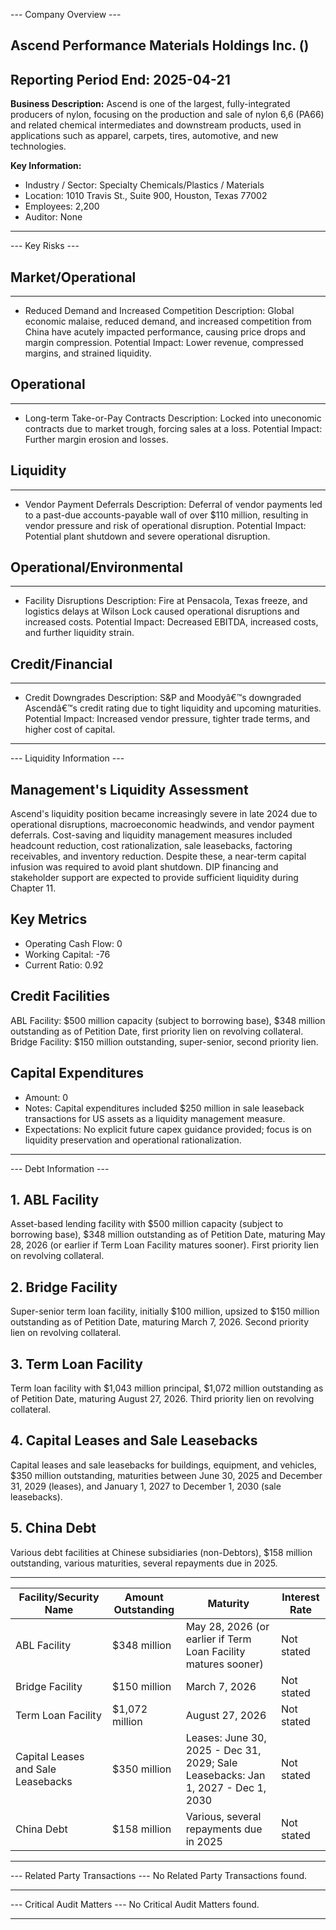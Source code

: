 --- Company Overview ---

## Ascend Performance Materials Holdings Inc. () ##
Reporting Period End: 2025-04-21
------------------------------

**Business Description:**
Ascend is one of the largest, fully-integrated producers of nylon, focusing on the production and sale of nylon 6,6 (PA66) and related chemical intermediates and downstream products, used in applications such as apparel, carpets, tires, automotive, and new technologies.

**Key Information:**
  - Industry / Sector: Specialty Chemicals/Plastics / Materials
  - Location: 1010 Travis St., Suite 900, Houston, Texas 77002
  - Employees: 2,200
  - Auditor: None


---

--- Key Risks ---


## Market/Operational ##
--------------------------------

- Reduced Demand and Increased Competition
  Description: Global economic malaise, reduced demand, and increased competition from China have acutely impacted performance, causing price drops and margin compression.
  Potential Impact: Lower revenue, compressed margins, and strained liquidity.


## Operational ##
-------------------------

- Long-term Take-or-Pay Contracts
  Description: Locked into uneconomic contracts due to market trough, forcing sales at a loss.
  Potential Impact: Further margin erosion and losses.


## Liquidity ##
-----------------------

- Vendor Payment Deferrals
  Description: Deferral of vendor payments led to a past-due accounts-payable wall of over $110 million, resulting in vendor pressure and risk of operational disruption.
  Potential Impact: Potential plant shutdown and severe operational disruption.


## Operational/Environmental ##
---------------------------------------

- Facility Disruptions
  Description: Fire at Pensacola, Texas freeze, and logistics delays at Wilson Lock caused operational disruptions and increased costs.
  Potential Impact: Decreased EBITDA, increased costs, and further liquidity strain.


## Credit/Financial ##
------------------------------

- Credit Downgrades
  Description: S&P and Moodyâ€™s downgraded Ascendâ€™s credit rating due to tight liquidity and upcoming maturities.
  Potential Impact: Increased vendor pressure, tighter trade terms, and higher cost of capital.


---

--- Liquidity Information ---

## Management's Liquidity Assessment ##
Ascend's liquidity position became increasingly severe in late 2024 due to operational disruptions, macroeconomic headwinds, and vendor payment deferrals. Cost-saving and liquidity management measures included headcount reduction, cost rationalization, sale leasebacks, factoring receivables, and inventory reduction. Despite these, a near-term capital infusion was required to avoid plant shutdown. DIP financing and stakeholder support are expected to provide sufficient liquidity during Chapter 11.

## Key Metrics ##
  - Operating Cash Flow: 0
  - Working Capital: -76
  - Current Ratio: 0.92

## Credit Facilities ##
ABL Facility: $500 million capacity (subject to borrowing base), $348 million outstanding as of Petition Date, first priority lien on revolving collateral. Bridge Facility: $150 million outstanding, super-senior, second priority lien.

## Capital Expenditures ##
  - Amount: 0
  - Notes: Capital expenditures included $250 million in sale leaseback transactions for US assets as a liquidity management measure.
  - Expectations: No explicit future capex guidance provided; focus is on liquidity preservation and operational rationalization.


---

--- Debt Information ---

## 1. ABL Facility ##
Asset-based lending facility with $500 million capacity (subject to borrowing base), $348 million outstanding as of Petition Date, maturing May 28, 2026 (or earlier if Term Loan Facility matures sooner). First priority lien on revolving collateral.

## 2. Bridge Facility ##
Super-senior term loan facility, initially $100 million, upsized to $150 million outstanding as of Petition Date, maturing March 7, 2026. Second priority lien on revolving collateral.

## 3. Term Loan Facility ##
Term loan facility with $1,043 million principal, $1,072 million outstanding as of Petition Date, maturing August 27, 2026. Third priority lien on revolving collateral.

## 4. Capital Leases and Sale Leasebacks ##
Capital leases and sale leasebacks for buildings, equipment, and vehicles, $350 million outstanding, maturities between June 30, 2025 and December 31, 2029 (leases), and January 1, 2027 to December 1, 2030 (sale leasebacks).

## 5. China Debt ##
Various debt facilities at Chinese subsidiaries (non-Debtors), $158 million outstanding, various maturities, several repayments due in 2025.


---

| Facility/Security Name | Amount Outstanding | Maturity | Interest Rate |
| --- | --- | --- | --- |
| ABL Facility | $348 million | May 28, 2026 (or earlier if Term Loan Facility matures sooner) | Not stated |
| Bridge Facility | $150 million | March 7, 2026 | Not stated |
| Term Loan Facility | $1,072 million | August 27, 2026 | Not stated |
| Capital Leases and Sale Leasebacks | $350 million | Leases: June 30, 2025 - Dec 31, 2029; Sale Leasebacks: Jan 1, 2027 - Dec 1, 2030 | Not stated |
| China Debt | $158 million | Various, several repayments due in 2025 | Not stated |


---

--- Related Party Transactions ---
No Related Party Transactions found.


---

--- Critical Audit Matters ---
No Critical Audit Matters found.


---

